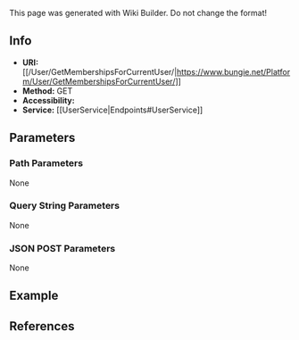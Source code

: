 <span class="wiki-builder">This page was generated with Wiki Builder. Do not change the format!</span>

## Info

* **URI:** [[/User/GetMembershipsForCurrentUser/|https://www.bungie.net/Platform/User/GetMembershipsForCurrentUser/]]
* **Method:** GET
* **Accessibility:**
* **Service:** [[UserService|Endpoints#UserService]]

## Parameters
### Path Parameters
None

### Query String Parameters
None

### JSON POST Parameters
None

## Example

## References
